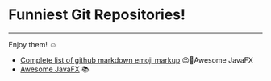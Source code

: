 # Funniest Git Repositories!
________________________________________

Enjoy them! :relaxed:


-	[Complete list of github markdown emoji markup](https://gist.github.com/rxaviers/7360908) :heart_eyes::muscle:Awesome JavaFX
- [Awesome JavaFX](https://github.com/mhrimaz/AwesomeJavaFX) :books:
